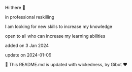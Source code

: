 
Hi there 👋

in professional reskilling

I am looking for new skills to increase my knowledge

open to all who can increase my learning abilities

added on 3 Jan 2024

update on 2024-01-09

🤖 This README.md is updated with wickedness, by Gibot ❤️
